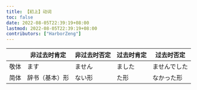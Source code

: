 ```yaml
---
title: 【初上】动词
toc: false
date: 2022-08-05T22:39:19+08:00
lastmod: 2022-08-05T22:39:19+08:00
contributors: ["HarborZeng"]
---
```


|      | 非过去时肯定   | 非过去时否定 | 过去时肯定 | 过去时否定   |
| ---- | -------------- | ------------ | ---------- | ------------ |
| 敬体 | ます           | ません       | ました     | ませんでした |
| 简体 | 辞书（基本）形 | ない形       | た形       | なかった形   |


